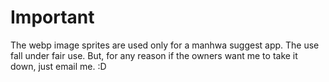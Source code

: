 # Important
The webp image sprites are used only for a manhwa suggest app. The use fall under fair use. But, for any reason if the owners want me to take it down, just email me. :D
